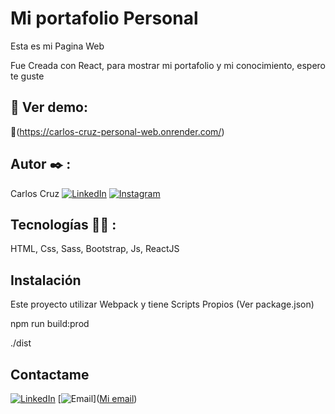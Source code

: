# Mi portafolio Personal

Esta es mi Pagina Web

Fue Creada con React, para mostrar mi portafolio y mi conocimiento, espero te guste

## 🔗 Ver demo:
🤖(https://carlos-cruz-personal-web.onrender.com/)


## Autor ✒️ :
Carlos Cruz
[![LinkedIn](https://img.shields.io/badge/LinkedIn-%230077B5.svg?logo=linkedin&logoColor=white)](https://www.linkedin.com/in/carlos-jose-cruz-luengas/)
[![Instagram](https://img.shields.io/badge/Instagram-%23E4405F.svg?logo=Instagram&logoColor=white)](https://www.instagram.com/carlos_cruz.0/)

## Tecnologías 🧑‍💻 :

HTML, Css, Sass, Bootstrap, Js, ReactJS

## Instalación 
Este proyecto utilizar Webpack y tiene Scripts Propios (Ver package.json)

npm run build:prod

./dist

## Contactame
[![LinkedIn](https://img.shields.io/badge/LinkedIn-%230077B5.svg?logo=linkedin&logoColor=white)](https://www.linkedin.com/in/carlos-jose-cruz-luengas/)
[![Email](https://img.shields.io/badge/-Email-blue)](<a href="mailto:carlosjose445566@gmail.com">Mi email</a>)






